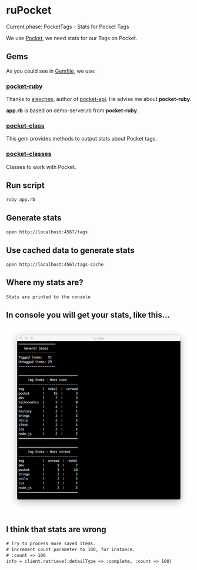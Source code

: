 # ruPocket

Current phase: PocketTags - Stats for Pocket Tags

We use [Pocket](http://getpocket.com), we need stats for our Tags on Pocket.

## Gems

As you could see in [Gemfile](https://github.com/HartasCuerdas/ruPocket/blob/master/Gemfile), we use:

### [pocket-ruby](https://github.com/turadg/pocket-ruby)

Thanks to [alexchee](https://github.com/alexchee), author of [pocket-api](https://github.com/alexchee/pocket_api). He advise me about **pocket-ruby**.

**app.rb** is based on demo-server.rb from **pocket-ruby**.

### [pocket-class](https://rubygems.org/gems/pocket-console)

This gem provides methods to output stats about Pocket tags.

### [pocket-classes](https://rubygems.org/gems/pocket-classes)

Classes to work with Pocket.

## Run script

    ruby app.rb

## Generate stats

    open http://localhost:4567/tags

## Use cached data to generate stats

    open http://localhost:4567/tags-cache

## Where my stats are?

    Stats are printed to the console

## In console you will get your stats, like this...

![Pocket Tagging Stats](./README-src/pocket-tagging-stats.png)

## I think that stats are wrong

    # Try to process more saved items.
    # Increment count parameter to 100, for instance.
    # :count => 100
    info = client.retrieve(:detailType => :complete, :count => 100)
